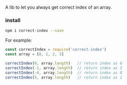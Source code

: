 A lib to let you always get correct index of an array.

### install

```bash
npm i correct-index --save
```

For example:

```js
const correctIndex = require('correct-index')
const array = [0, 1, 2, 3]

correctIndex(0, array.length)   // return index as 0
correctIndex(-1, array.length)  // return index as 3
correctIndex(-4, array.length)  // return index as 0
correctIndex(5, array.length)   // return index as 1
```
